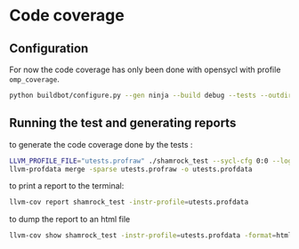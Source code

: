 # Code coverage


## Configuration

For now the code coverage has only been done with opensycl with profile `omp_coverage`.

```sh
python buildbot/configure.py --gen ninja --build debug --tests --outdir build_opensycl_cov --cxxpath ../sycl_cpl/OpenSYCL --compiler opensycl --profile omp_coverage
```

## Running the test and generating reports

to generate the code coverage done by the tests :
```sh
LLVM_PROFILE_FILE="utests.profraw" ./shamrock_test --sycl-cfg 0:0 --loglevel 0 --unittest
llvm-profdata merge -sparse utests.profraw -o utests.profdata
```

to print a report to the terminal: 
```sh
llvm-cov report shamrock_test -instr-profile=utests.profdata
```

to dump the report to an html file
```sh
llvm-cov show shamrock_test -instr-profile=utests.profdata -format=html -output-dir=out_cov -Xdemangler c++filt -Xdemangler -n
```